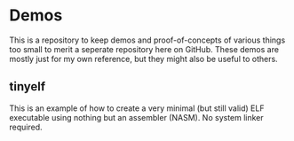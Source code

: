 Demos
=====
This is a repository to keep demos and proof-of-concepts of various things too
small to merit a seperate repository here on GitHub. These demos are mostly
just for my own reference, but they might also be useful to others.

tinyelf
-------
This is an example of how to create a very minimal (but still valid) ELF
executable using nothing but an assembler (NASM). No system linker required.
